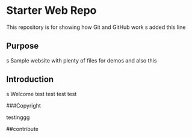 # Starter Web Repo

This repository is for showing how Git and GitHub work
s
added this line

## Purpose
s
Sample website with plenty of files for demos
and also this

## Introduction
s
Welcome
test
test
test
test

###Copyright

testinggg

##contribute